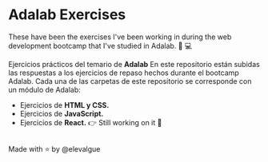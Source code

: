 # Adalab Exercises
These have been the exercises I've been working in during the web development bootcamp that I've studied in Adalab. 🐶  💻

Ejercicios prácticos del temario de __Adalab__
En este repositorio están subidas las respuestas a los ejercicios de repaso hechos durante el bootcamp Adalab. Cada una de las carpetas de este repositorio se corresponde con un módulo de Adalab:

- Ejercicios de __HTML y CSS.__ 
- Ejercicios de __JavaScript.__
- Ejercicios de __React.__ 👉 Still working on it :construction:

##

Made with ⭐  by @elevalgue
